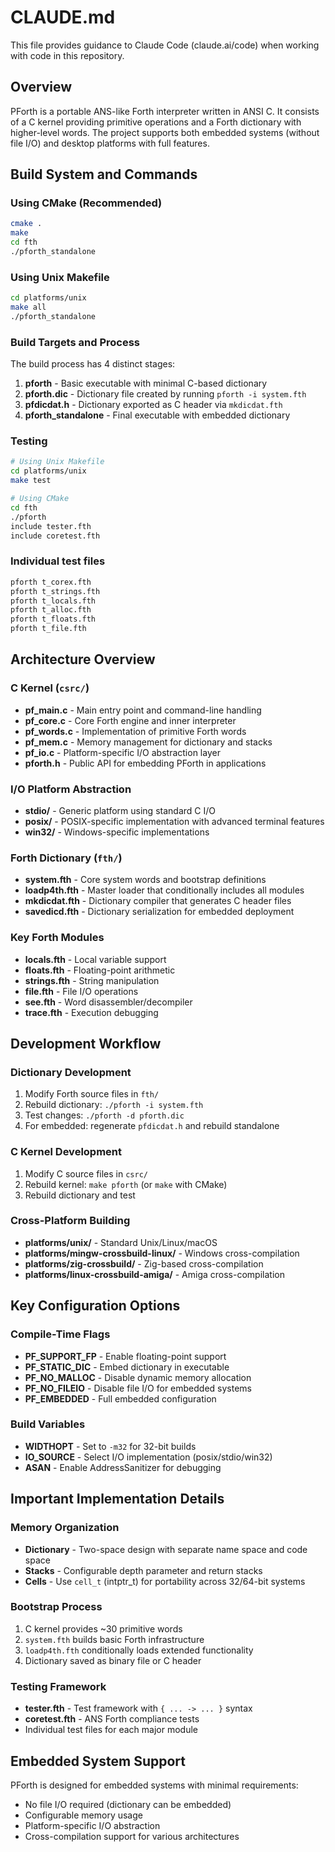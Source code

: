# CLAUDE.md

This file provides guidance to Claude Code (claude.ai/code) when working with code in this repository.

## Overview

PForth is a portable ANS-like Forth interpreter written in ANSI C. It consists of a C kernel providing primitive operations and a Forth dictionary with higher-level words. The project supports both embedded systems (without file I/O) and desktop platforms with full features.

## Build System and Commands

### Using CMake (Recommended)
```bash
cmake .
make
cd fth
./pforth_standalone
```

### Using Unix Makefile
```bash
cd platforms/unix
make all
./pforth_standalone
```

### Build Targets and Process
The build process has 4 distinct stages:
1. **pforth** - Basic executable with minimal C-based dictionary
2. **pforth.dic** - Dictionary file created by running `pforth -i system.fth`
3. **pfdicdat.h** - Dictionary exported as C header via `mkdicdat.fth`
4. **pforth_standalone** - Final executable with embedded dictionary

### Testing
```bash
# Using Unix Makefile
cd platforms/unix
make test

# Using CMake
cd fth
./pforth
include tester.fth
include coretest.fth
```

### Individual test files
```bash
pforth t_corex.fth
pforth t_strings.fth
pforth t_locals.fth
pforth t_alloc.fth
pforth t_floats.fth
pforth t_file.fth
```

## Architecture Overview

### C Kernel (`csrc/`)
- **pf_main.c** - Main entry point and command-line handling
- **pf_core.c** - Core Forth engine and inner interpreter
- **pf_words.c** - Implementation of primitive Forth words
- **pf_mem.c** - Memory management for dictionary and stacks
- **pf_io.c** - Platform-specific I/O abstraction layer
- **pforth.h** - Public API for embedding PForth in applications

### I/O Platform Abstraction
- **stdio/** - Generic platform using standard C I/O
- **posix/** - POSIX-specific implementation with advanced terminal features
- **win32/** - Windows-specific implementations

### Forth Dictionary (`fth/`)
- **system.fth** - Core system words and bootstrap definitions
- **loadp4th.fth** - Master loader that conditionally includes all modules
- **mkdicdat.fth** - Dictionary compiler that generates C header files
- **savedicd.fth** - Dictionary serialization for embedded deployment

### Key Forth Modules
- **locals.fth** - Local variable support
- **floats.fth** - Floating-point arithmetic
- **strings.fth** - String manipulation
- **file.fth** - File I/O operations
- **see.fth** - Word disassembler/decompiler
- **trace.fth** - Execution debugging

## Development Workflow

### Dictionary Development
1. Modify Forth source files in `fth/`
2. Rebuild dictionary: `./pforth -i system.fth`
3. Test changes: `./pforth -d pforth.dic`
4. For embedded: regenerate `pfdicdat.h` and rebuild standalone

### C Kernel Development
1. Modify C source files in `csrc/`
2. Rebuild kernel: `make pforth` (or `make` with CMake)
3. Rebuild dictionary and test

### Cross-Platform Building
- **platforms/unix/** - Standard Unix/Linux/macOS
- **platforms/mingw-crossbuild-linux/** - Windows cross-compilation
- **platforms/zig-crossbuild/** - Zig-based cross-compilation
- **platforms/linux-crossbuild-amiga/** - Amiga cross-compilation

## Key Configuration Options

### Compile-Time Flags
- **PF_SUPPORT_FP** - Enable floating-point support
- **PF_STATIC_DIC** - Embed dictionary in executable
- **PF_NO_MALLOC** - Disable dynamic memory allocation
- **PF_NO_FILEIO** - Disable file I/O for embedded systems
- **PF_EMBEDDED** - Full embedded configuration

### Build Variables
- **WIDTHOPT** - Set to `-m32` for 32-bit builds
- **IO_SOURCE** - Select I/O implementation (posix/stdio/win32)
- **ASAN** - Enable AddressSanitizer for debugging

## Important Implementation Details

### Memory Organization
- **Dictionary** - Two-space design with separate name space and code space
- **Stacks** - Configurable depth parameter and return stacks
- **Cells** - Use `cell_t` (intptr_t) for portability across 32/64-bit systems

### Bootstrap Process
1. C kernel provides ~30 primitive words
2. `system.fth` builds basic Forth infrastructure
3. `loadp4th.fth` conditionally loads extended functionality
4. Dictionary saved as binary file or C header

### Testing Framework
- **tester.fth** - Test framework with `{ ... -> ... }` syntax
- **coretest.fth** - ANS Forth compliance tests
- Individual test files for each major module

## Embedded System Support

PForth is designed for embedded systems with minimal requirements:
- No file I/O required (dictionary can be embedded)
- Configurable memory usage
- Platform-specific I/O abstraction
- Cross-compilation support for various architectures